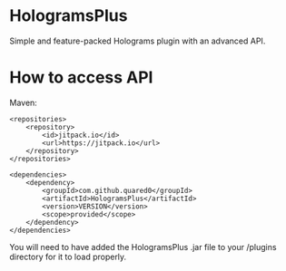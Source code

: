 # HologramsPlus
Simple and feature-packed Holograms plugin with an advanced API.

# How to access API
Maven:
```
<repositories>
    <repository>
        <id>jitpack.io</id>
        <url>https://jitpack.io</url>
    </repository>
</repositories>

<dependencies>
	<dependency>
	    <groupId>com.github.quared0</groupId>
	    <artifactId>HologramsPlus</artifactId>
	    <version>VERSION</version>
		<scope>provided</scope>
	</dependency>
</dependencies>
```

You will need to have added the HologramsPlus .jar file to your /plugins directory for it to load properly.
